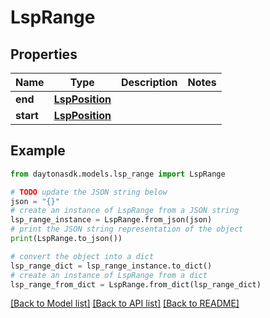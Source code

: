 # LspRange


## Properties

Name | Type | Description | Notes
------------ | ------------- | ------------- | -------------
**end** | [**LspPosition**](LspPosition.md) |  | 
**start** | [**LspPosition**](LspPosition.md) |  | 

## Example

```python
from daytonasdk.models.lsp_range import LspRange

# TODO update the JSON string below
json = "{}"
# create an instance of LspRange from a JSON string
lsp_range_instance = LspRange.from_json(json)
# print the JSON string representation of the object
print(LspRange.to_json())

# convert the object into a dict
lsp_range_dict = lsp_range_instance.to_dict()
# create an instance of LspRange from a dict
lsp_range_from_dict = LspRange.from_dict(lsp_range_dict)
```
[[Back to Model list]](../README.md#documentation-for-models) [[Back to API list]](../README.md#documentation-for-api-endpoints) [[Back to README]](../README.md)


